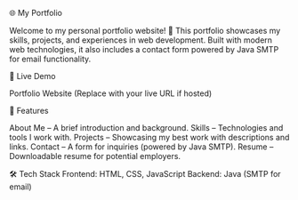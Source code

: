 🌐 My Portfolio

Welcome to my personal portfolio website! 🚀 This portfolio showcases my skills, projects, and experiences in web development. Built with modern web technologies, it also includes a contact form powered by Java SMTP for email functionality.

🔗 Live Demo

Portfolio Website (Replace with your live URL if hosted)

📌 Features

About Me – A brief introduction and background.
Skills – Technologies and tools I work with.
Projects – Showcasing my best work with descriptions and links.
Contact – A form for inquiries (powered by Java SMTP).
Resume – Downloadable resume for potential employers.

🛠 Tech Stack
Frontend: HTML, CSS, JavaScript
Backend: Java (SMTP for email)
